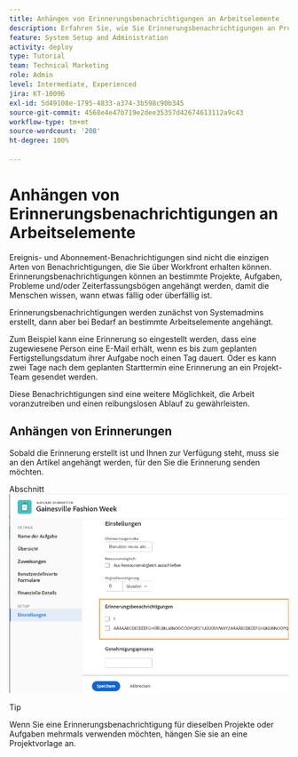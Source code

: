 ```yaml
---
title: Anhängen von Erinnerungsbenachrichtigungen an Arbeitselemente
description: Erfahren Sie, wie Sie Erinnerungsbenachrichtigungen an Projekte, Aufgaben, Probleme oder Zeiterfassungsbögen anhängen können, um Mitarbeitende zu informieren, wenn Arbeiten fällig oder überfällig sind.
feature: System Setup and Administration
activity: deploy
type: Tutorial
team: Technical Marketing
role: Admin
level: Intermediate, Experienced
jira: KT-10096
exl-id: 5d49108e-1795-4833-a374-3b598c90b345
source-git-commit: 4568e4e47b719e2dee35357d42674613112a9c43
workflow-type: tm+mt
source-wordcount: '208'
ht-degree: 100%

---
```


# Anhängen von Erinnerungsbenachrichtigungen an Arbeitselemente

Ereignis- und Abonnement-Benachrichtigungen sind nicht die einzigen Arten von Benachrichtigungen, die Sie über Workfront erhalten können. Erinnerungsbenachrichtigungen können an bestimmte Projekte, Aufgaben, Probleme und/oder Zeiterfassungsbögen angehängt werden, damit die Menschen wissen, wann etwas fällig oder überfällig ist.

Erinnerungsbenachrichtigungen werden zunächst von Systemadmins erstellt, dann aber bei Bedarf an bestimmte Arbeitselemente angehängt.

Zum Beispiel kann eine Erinnerung so eingestellt werden, dass eine zugewiesene Person eine E-Mail erhält, wenn es bis zum geplanten Fertigstellungsdatum ihrer Aufgabe noch einen Tag dauert. Oder es kann zwei Tage nach dem geplanten Starttermin eine Erinnerung an ein Projekt-Team gesendet werden.

Diese Benachrichtigungen sind eine weitere Möglichkeit, die Arbeit voranzutreiben und einen reibungslosen Ablauf zu gewährleisten.

## Anhängen von Erinnerungen

Sobald die Erinnerung erstellt ist und Ihnen zur Verfügung steht, muss sie an den Artikel angehängt werden, für den Sie die Erinnerung senden möchten.

Abschnitt ![[!UICONTROL Erinnerungsbenachrichtigung] im Fenster [!UICONTROL Aufgabe bearbeiten]](assets/admin-fund-user-notifications-17.png)

>[!TIP]
>
>Wenn Sie eine Erinnerungsbenachrichtigung für dieselben Projekte oder Aufgaben mehrmals verwenden möchten, hängen Sie sie an eine Projektvorlage an.

<!--
learn more URLs
 Attach a reminder notification to an object
Automatic reminders vs. reminder notifications
-->
